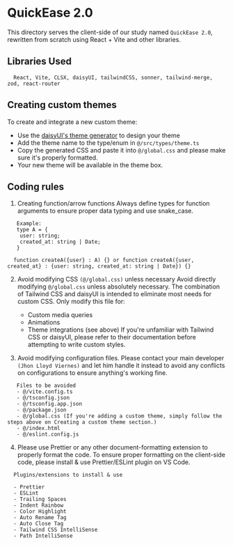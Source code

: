 # QuickEase 2.0

This directory serves the client-side of our study named `QuickEase 2.0`, rewritten from scratch using React + Vite and other libraries.

## Libraries Used

```
  React, Vite, CLSX, daisyUI, tailwindCSS, sonner, tailwind-merge, zod, react-router
```

## Creating custom themes

To create and integrate a new custom theme:

- Use the [daisyUI's theme generator](https://daisyui.com/theme-generator/) to design your theme
- Add the theme name to the type/enum in `@/src/types/theme.ts`
- Copy the generated CSS and paste it into `@/global.css` and please make sure it's properly formatted.
- Your new theme will be available in the theme box.

## Coding rules

1. Creating function/arrow functions
   Always define types for function arguments to ensure proper data typing and use snake_case.

```
   Example:
   type A = {
    user: string;
    created_at: string | Date;
   }

  function createA({user} : A) {} or function createA({user, created_at} : {user: string, created_at: string | Date}) {}
```

2. Avoid modifying CSS `(@/global.css)` unless necessary
   Avoid directly modifying `@/global.css` unless absolutely necessary. The combination of Tailwind CSS and daisyUI is intended to eliminate most needs for custom CSS. Only modify this file for:

   - Custom media queries
   - Animations
   - Theme integrations (see above)
     If you're unfamiliar with Tailwind CSS or daisyUI, please refer to their documentation before attempting to write custom styles.

3. Avoid modifying configuration files.
   Please contact your main developer `(Jhon Lloyd Viernes)` and let him handle it instead to avoid any conflicts on configurations to ensure anything's working fine.

```
   Files to be avoided
   - @/vite.config.ts
   - @/tsconfig.json
   - @/tsconfig.app.json
   - @/package.json
   - @/global.css (If you're adding a custom theme, simply follow the steps above on Creating a custom theme section.)
   - @/index.html
   - @/eslint.config.js
```

4. Please use Prettier or any other document-formatting extension to properly format the code.
   To ensure proper formatting on the client-side code, please install & use Prettier/ESLint plugin on VS Code.

```
  Plugins/extensions to install & use

  - Prettier
  - ESLint
  - Trailing Spaces
  - Indent Rainbow
  - Color Highlight
  - Auto Rename Tag
  - Auto Close Tag
  - Tailwind CSS IntelliSense
  - Path IntelliSense
```
